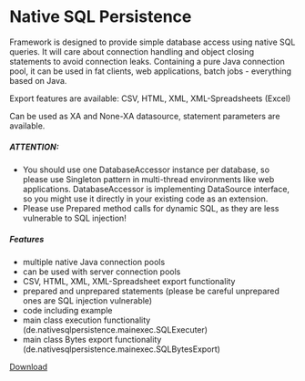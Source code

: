 # Native SQL Persistence

Framework is designed to provide simple database access using native SQL queries. 
It will care about connection handling and object closing statements to avoid connection leaks.
Containing a pure Java connection pool, it can be used in fat clients, web applications, batch jobs - everything based on Java.

Export features are available: 
CSV, HTML, XML, XML-Spreadsheets (Excel)

Can be used as XA and None-XA datasource, statement parameters are available.

##### ATTENTION:
* You should use one DatabaseAccessor instance per database, so please use Singleton pattern in multi-thread environments like web applications. DatabaseAccessor is implementing DataSource interface, so you might use it directly in your existing code as an extension.
* Please use Prepared method calls for dynamic SQL, as they are less vulnerable to SQL injection!

##### Features
* multiple native Java connection pools
* can be used with server connection pools
* CSV, HTML, XML, XML-Spreadsheet export functionality
* prepared and unprepared statements (please be careful unprepared ones are SQL injection vulnerable)
* code including example
* main class execution functionality (de.nativesqlpersistence.mainexec.SQLExecuter)
* main class Bytes export functionality (de.nativesqlpersistence.mainexec.SQLBytesExport)

[Download](target/native-sql-persistence.jar)
